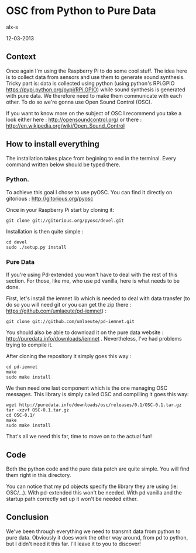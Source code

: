 # OSC from Python to Pure Data 

alx-s

12-03-2013

## Context 

Once again I'm using the Raspberry Pi to do some cool stuff. 
The idea here is to collect data from sensors and use them to generate sound synthesis.
Tricky part is: data is collected using python (using python's RPi.GPIO https://pypi.python.org/pypi/RPi.GPIO) while sound synthesis is generated with pure data. We therefore need to make them communicate with each other.
To do so we're gonna use Open Sound Control (OSC).

If you want to know more on the subject of OSC I recommend you take a look either here : 
http://opensoundcontrol.org/ 
or there : 
http://en.wikipedia.org/wiki/Open_Sound_Control

## How to install everything

The installation takes place from begining to end in the terminal. Every command written below should be typed there.

### Python.

To achieve this goal I chose to use pyOSC.
You can find it directly on gitorious : http://gitorious.org/pyosc

Once in your Raspberry Pi start by cloning it:

```shell
git clone git://gitorious.org/pyosc/devel.git
```

Installation is then quite simple :

```shell
cd devel
sudo ./setup.py install
```

### Pure Data

If you're using Pd-extended you won't have to deal with the rest of this section. 
For those, like me, who use pd vanilla, here is what needs to be done.

First, let's install the iemnet lib which is needed to deal with data transfer (to do so you will need git or you can get the zip there : https://github.com/umlaeute/pd-iemnet) : 

```shell
git clone git://github.com/umlaeute/pd-iemnet.git
```

You should also be able to download it on the pure data website : http://puredata.info/downloads/iemnet . Nevertheless, I've had problems trying to compile it.

After cloning the repository it simply goes this way :

```shell
cd pd-iemnet
make
sudo make install
```

We then need one last component which is the one managing OSC messages. This library is simply called OSC and compilling it goes this way:

```shell
wget http://puredata.info/downloads/osc/releases/0.1/OSC-0.1.tar.gz
tar -xzvf OSC-0.1.tar.gz 
cd OSC-0.1/
make
sudo make install
```

That's all we need this far, time to move on to the actual fun!


## Code 

Both the python code and the pure data patch are quite simple. You will find them right in this directory.

You can notice that my pd objects specify the library they are using (ie: OSC/...). With pd-extended this won't be needed. With pd vanilla and the startup path correctly set up it won't be needed either. 


## Conclusion

We've been through everything we need to transmit data from python to pure data. Obviously it does work the other way around, from pd to python, but I didn't need it this far. I'll leave it to you to discover!













